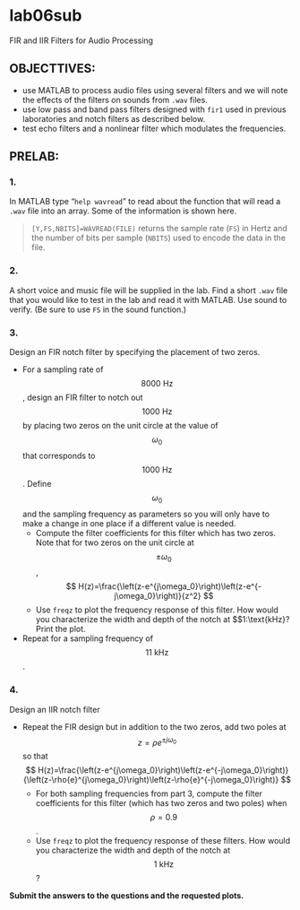 # lab06sub
FIR and IIR Filters for Audio Processing

## OBJECTTIVES:
- use MATLAB to process audio files using several filters and we will note the effects of the filters on sounds from `.wav` files. 
- use low pass and band pass filters designed with `fir1` used in previous laboratories and notch filters as described below. 
- test echo filters and a nonlinear filter which modulates the frequencies.


## PRELAB:

### 1. 
In MATLAB type “`help wavread`” to read about the function that will read a `.wav` file into an array. Some of the information is shown here.
> `[Y,FS,NBITS]=WAVREAD(FILE)` returns the sample rate (`FS`) in Hertz and the number of bits per sample (`NBITS`) used to encode the data in the file.

### 2.
A short voice and music file will be supplied in the lab. Find a short `.wav` file that you would like to test in the lab and read it with MATLAB. Use sound to verify. (Be sure to use `FS` in the sound function.) 

### 3.
Design an FIR notch filter by specifying the placement of two zeros.
- For a sampling rate of $$8000\:\text{Hz}$$, design an FIR filter to notch out $$1000\:\text{Hz}$$ by placing two zeros on the unit circle at the value of $$\omega_0$$ that corresponds to $$1000\:\text{Hz}$$. Define $$\omega_0$$ and the sampling frequency as parameters so you will only have to make a change in one place if a different value is needed.
	- Compute the filter coefficients for this filter which has two zeros. Note that for two zeros on the unit circle at $$\pm\omega_0$$, 
	$$
	H(z)=\frac{\left(z-e^{j\omega_0}\right)\left(z-e^{-j\omega_0}\right)}{z^2}
	$$
	- Use `freqz` to plot the frequency response of this filter. How would you characterize the width and depth of the notch at $$1\:\text{kHz}? Print the plot.
- Repeat for a sampling frequency of $$11\:\text{kHz}$$.

### 4.
Design an IIR notch filter
- Repeat the FIR design but in addition to the two zeros, add two poles at $$z=\rho{e}^{\pm{j}\omega_0}$$ so that
$$
H(z)=\frac{\left(z-e^{j\omega_0}\right)\left(z-e^{-j\omega_0}\right)}{\left(z-\rho{e}^{j\omega_0}\right)\left(z-\rho{e}^{-j\omega_0}\right)}
$$
	- For both sampling frequencies from part 3, compute the filter coefficients for this filter (which has two zeros and two poles) when $$\rho=0.9$$.
	- Use `freqz` to plot the frequency response of these filters. How would you characterize the width and depth of the notch at $$1\:\text{kHz}$$?

__Submit the answers to the questions and the requested plots.__